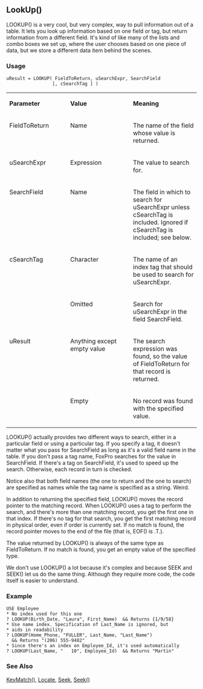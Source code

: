 ## LookUp()

LOOKUP() is a very cool, but very complex, way to pull information out of a table. It lets you look up information based on one field or tag, but return information from a different field. It's kind of like many of the lists and combo boxes we set up, where the user chooses based on one piece of data, but we store a different data item behind the scenes.

### Usage

```foxpro
uResult = LOOKUP( FieldToReturn, uSearchExpr, SearchField
                 [, cSearchTag ] )
```
<table>
<tr>
  <td width="32%" valign="top">
  <p><b>Parameter</b></p>
  </td>
  <td width=23% valign=top>
  <p><b>Value</b></p>
  </td>
  <td width=45% valign=top>
  <p><b>Meaning</b></p>
  </td>
 </tr>
<tr>
  <td width="32%" valign="top">
  <p>FieldToReturn</p>
  </td>
  <td width=23% valign=top>
  <p>Name</p>
  </td>
  <td width=45% valign=top>
  <p>The name of the field whose value is returned.</p>
  </td>
 </tr>
<tr>
  <td width="32%" valign="top">
  <p>uSearchExpr</p>
  </td>
  <td width=23% valign=top>
  <p>Expression</p>
  </td>
  <td width=45% valign=top>
  <p>The value to search for.</p>
  </td>
 </tr>
<tr>
  <td width="32%" valign="top">
  <p>SearchField</p>
  </td>
  <td width=23% valign=top>
  <p>Name</p>
  </td>
  <td width=45% valign=top>
  <p>The field in which to search for uSearchExpr unless cSearchTag is included. Ignored if cSearchTag is included; see below.<b ></b></p>
  </td>
 </tr>
<tr>
  <td width=32% rowspan=2 valign=top>
  <p>cSearchTag</p>
  </td>
  <td width=23% valign=top>
  <p>Character</p>
  </td>
  <td width=45% valign=top>
  <p>The name of an index tag that should be used to search for uSearchExpr.</p>
  </td>
 </tr>
<tr>
  <td width=33% valign=top>
  <p>Omitted</p>
  </td>
  <td width=67% valign=top>
  <p>Search for uSearchExpr in the field SearchField.</p>
  </td>
 </tr>
<tr>
  <td width=32% rowspan=2 valign=top>
  <p>uResult</p>
  </td>
  <td width=23% valign=top>
  <p>Anything except empty value</p>
  </td>
  <td width=45% valign=top>
  <p>The search expression was found, so the value of FieldToReturn for that record is returned.</p>
  </td>
 </tr>
<tr>
  <td width=33% valign=top>
  <p>Empty</p>
  </td>
  <td width=67% valign=top>
  <p>No record was found with the specified value.</p>
  </td>
 </tr>
</table>

LOOKUP() actually provides two different ways to search, either in a particular field or using a particular tag. If you specify a tag, it doesn't matter what you pass for SearchField as long as it's a valid field name in the table. If you don't pass a tag name, FoxPro searches for the value in SearchField. If there's a tag on SearchField, it's used to speed up the search. Otherwise, each record in turn is checked.

Notice also that both field names (the one to return and the one to search) are specified as names while the tag name is specified as a string. Weird.

In addition to returning the specified field, LOOKUP() moves the record pointer to the matching record. When LOOKUP() uses a tag to perform the search, and there's more than one matching record, you get the first one in that index. If there's no tag for that search, you get the first matching record in physical order, even if order is currently set. If no match is found, the record pointer moves to the end of the file (that is, EOF() is .T.).

The value returned by LOOKUP() is always of the same type as FieldToReturn. If no match is found, you get an empty value of the specified type.

We don't use LOOKUP() a lot because it's complex and because SEEK and SEEK() let us do the same thing. Although they require more code, the code itself is easier to understand.

### Example

```foxpro
USE Employee
* No index used for this one
? LOOKUP(Birth_Date, "Laura", First_Name)  && Returns {1/9/58}
* Use name index. Specification of Last_Name is ignored, but
* aids in readability
? LOOKUP(Home_Phone, "FULLER", Last_Name, "Last_Name")
  && Returns "(206) 555-9482"
* Since there's an index on Employee_Id, it's used automatically
? LOOKUP(Last_Name, "   10", Employee_Id)  && Returns "Martin"
```
### See Also

[KeyMatch()](s4g269.md), [Locate](s4g042.md), [Seek](s4g267.md), [Seek()](s4g267.md)